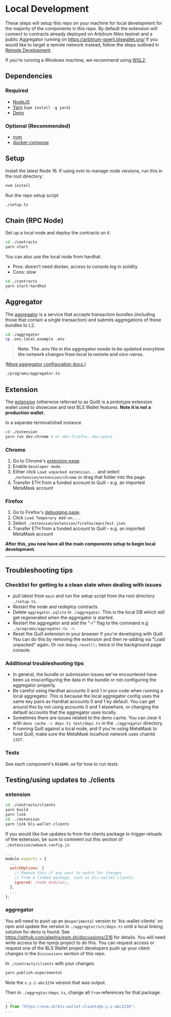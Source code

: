 # Local Development

These steps will setup this repo on your machine for local development for the majority of the components in this repo.
By default the extension will connect to contracts already deployed on Arbitrum Nitro testnet and a public Aggregator running on https://arbitrum-goerli.blswallet.org/
If you would like to target a remote network instead, follow the steps outlined in [Remote Development](./remote_development.md).

If you're running a Windows machine, we recommend using [WSL2](https://learn.microsoft.com/en-us/windows/wsl/).

## Dependencies

### Required

- [NodeJS](https://nodejs.org)
- [Yarn](https://yarnpkg.com/getting-started/install) (`npm install -g yarn`)
- [Deno](https://deno.land/#installation)

### Optional (Recommended)

- [nvm](https://github.com/nvm-sh/nvm#installing-and-updating)
- [docker-compose](https://docs.docker.com/compose/install/)

## Setup

Install the latest Node 16. If using nvm to manage node versions, run this in the root directory:

```sh
nvm install
```

Run the repo setup script

```sh
./setup.ts
```

## Chain (RPC Node)

Set up a local node and deploy the contracts on it.

```sh
cd ./contracts
yarn start
```

You can also use the local node from hardhat.

- Pros: doesn't need docker, access to console.log in solidity
- Cons: slow

```sh
cd ./contracts
yarn start-hardhat
```

## Aggregator

The [aggregator](../aggregator/) is a service that accepts transaction bundles (including those that contain a single transaction) and submits aggregations of these bundles to L2.

```sh
cd ./aggregator
cp .env.local.example .env
```

> **Note: The .env file in the aggregator needs to be updated everytime the network changes from local to remote and vice-versa.**

([More aggregator configuration docs.](../aggregator/README.md#configuration))

```sh
./programs/aggregator.ts
```

## Extension

The [extension](../extension/) (otherwise referred to as Quill) is a prototype extension wallet used to showcase and test BLS Wallet features. **Note it is not a production wallet.**

In a separate terminal/shell instance

```sh
cd ./extension
yarn run dev:chrome # or dev:firefox, dev:opera
```

### Chrome

1. Go to Chrome's [extension page](chrome://extensions).
2. Enable `Developer mode`.
3. Either click `Load unpacked extension...` and select `./extension/extension/chrome` or drag that folder into the page.
4. Transfer ETH from a funded account to Quill - e.g. an imported MetaMask account

### Firefox

1. Go to Firefox's [debugging page](about:debugging#/runtime/this-firefox).
2. Click `Load Temporary Add-on...`.
3. Select `./extension/extension/firefox/manifest.json`.
4. Transfer ETH from a funded account to Quill - e.g. an imported MetaMask account

**After this, you now have all the main components setup to begin local development.**

---

## Troubleshooting tips

### Checklist for getting to a clean slate when dealing with issues

- pull latest from `main` and run the setup script from the root directory `./setup.ts`.
- Restart the node and redeploy contracts
- Delete `aggregator.sqlite` in `./aggregator`. This is the local DB which will get regenerated when the aggregator is started.
- Restart the aggregator and add the "-r" flag to the command e.g `./programs/aggregator.ts -r`.
- Reset the Quill extension in your browser if you're developing with Quill. You can do this by removing the extension and then re-adding via "Load unpacked" again. Or run `debug.reset();` twice in the background page console.

### Additional troubleshooting tips

- In general, the bundle or submission issues we've encountered have been us misconfiguring the data in the bundle or not configuring the aggregator properly.
- Be careful using Hardhat accounts 0 and 1 in your code when running a local aggregator. This is because the local aggregator config uses the same key pairs as Hardhat accounts 0 and 1 by default. You can get around this by not using accounts 0 and 1 elsewhere, or changing the default accounts that the aggregator uses locally.
- Sometimes there are issues related to the deno cache. You can clear it with `deno cache -r deps.ts test/deps.ts` in the `./aggregator` directory.
- If running Quill against a local node, and if you're using MetaMask to fund Quill, make sure the MetaMask localhost network  uses chainId `1337`.

### Tests

See each component's `README.md` for how to run tests.

## Testing/using updates to ./clients

### extension

```sh
cd ./contracts/clients
yarn build
yarn link
cd ../extension
yarn link bls-wallet-clients
```

If you would like live updates to from the clients package to trigger reloads of the extension, be sure to comment out this section of `./extension/weback.config.js`:

```javascript
...
module.exports = {
  ...
  watchOptions: {
    // Remove this if you want to watch for changes
    // from a linked package, such as bls-wallet-clients.
    ignored: /node_modules/,
  },
  ...
};
```

### aggregator

You will need to push up an `@experimental` version to 'bls-wallet-clients' on npm and update the version in `./aggregtor/src/deps.ts` until a local linking solution for deno is found. See https://github.com/alephjs/esm.sh/discussions/216 for details.
You will need write access to the npmjs project to do this. You can request access or request one of the BLS Wallet project developers push up your client changes in the `Discussions` section of this repo.

In `./contracts/clients` with your changes:

```sh
yarn publish-experimental
```

Note the `x.y.z-abc1234` version that was output.

Then in `./aggregtor/deps.ts`, change all `from` references for that package.

```typescript
...
} from "https://esm.sh/bls-wallet-clients@x.y.z-abc1234";
...
```
